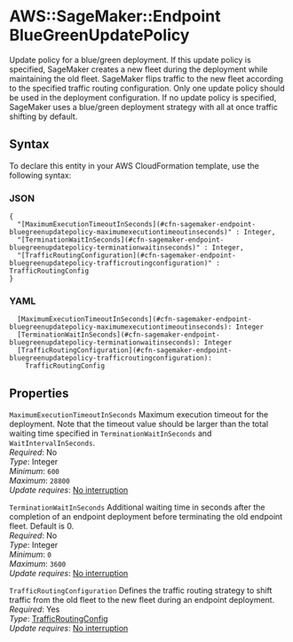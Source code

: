 # AWS::SageMaker::Endpoint BlueGreenUpdatePolicy<a name="aws-properties-sagemaker-endpoint-bluegreenupdatepolicy"></a>

Update policy for a blue/green deployment\. If this update policy is specified, SageMaker creates a new fleet during the deployment while maintaining the old fleet\. SageMaker flips traffic to the new fleet according to the specified traffic routing configuration\. Only one update policy should be used in the deployment configuration\. If no update policy is specified, SageMaker uses a blue/green deployment strategy with all at once traffic shifting by default\.

## Syntax<a name="aws-properties-sagemaker-endpoint-bluegreenupdatepolicy-syntax"></a>

To declare this entity in your AWS CloudFormation template, use the following syntax:

### JSON<a name="aws-properties-sagemaker-endpoint-bluegreenupdatepolicy-syntax.json"></a>

```
{
  "[MaximumExecutionTimeoutInSeconds](#cfn-sagemaker-endpoint-bluegreenupdatepolicy-maximumexecutiontimeoutinseconds)" : Integer,
  "[TerminationWaitInSeconds](#cfn-sagemaker-endpoint-bluegreenupdatepolicy-terminationwaitinseconds)" : Integer,
  "[TrafficRoutingConfiguration](#cfn-sagemaker-endpoint-bluegreenupdatepolicy-trafficroutingconfiguration)" : TrafficRoutingConfig
}
```

### YAML<a name="aws-properties-sagemaker-endpoint-bluegreenupdatepolicy-syntax.yaml"></a>

```
  [MaximumExecutionTimeoutInSeconds](#cfn-sagemaker-endpoint-bluegreenupdatepolicy-maximumexecutiontimeoutinseconds): Integer
  [TerminationWaitInSeconds](#cfn-sagemaker-endpoint-bluegreenupdatepolicy-terminationwaitinseconds): Integer
  [TrafficRoutingConfiguration](#cfn-sagemaker-endpoint-bluegreenupdatepolicy-trafficroutingconfiguration): 
    TrafficRoutingConfig
```

## Properties<a name="aws-properties-sagemaker-endpoint-bluegreenupdatepolicy-properties"></a>

`MaximumExecutionTimeoutInSeconds`  <a name="cfn-sagemaker-endpoint-bluegreenupdatepolicy-maximumexecutiontimeoutinseconds"></a>
Maximum execution timeout for the deployment\. Note that the timeout value should be larger than the total waiting time specified in `TerminationWaitInSeconds` and `WaitIntervalInSeconds`\.  
*Required*: No  
*Type*: Integer  
*Minimum*: `600`  
*Maximum*: `28800`  
*Update requires*: [No interruption](https://docs.aws.amazon.com/AWSCloudFormation/latest/UserGuide/using-cfn-updating-stacks-update-behaviors.html#update-no-interrupt)

`TerminationWaitInSeconds`  <a name="cfn-sagemaker-endpoint-bluegreenupdatepolicy-terminationwaitinseconds"></a>
Additional waiting time in seconds after the completion of an endpoint deployment before terminating the old endpoint fleet\. Default is 0\.  
*Required*: No  
*Type*: Integer  
*Minimum*: `0`  
*Maximum*: `3600`  
*Update requires*: [No interruption](https://docs.aws.amazon.com/AWSCloudFormation/latest/UserGuide/using-cfn-updating-stacks-update-behaviors.html#update-no-interrupt)

`TrafficRoutingConfiguration`  <a name="cfn-sagemaker-endpoint-bluegreenupdatepolicy-trafficroutingconfiguration"></a>
Defines the traffic routing strategy to shift traffic from the old fleet to the new fleet during an endpoint deployment\.  
*Required*: Yes  
*Type*: [TrafficRoutingConfig](aws-properties-sagemaker-endpoint-trafficroutingconfig.md)  
*Update requires*: [No interruption](https://docs.aws.amazon.com/AWSCloudFormation/latest/UserGuide/using-cfn-updating-stacks-update-behaviors.html#update-no-interrupt)